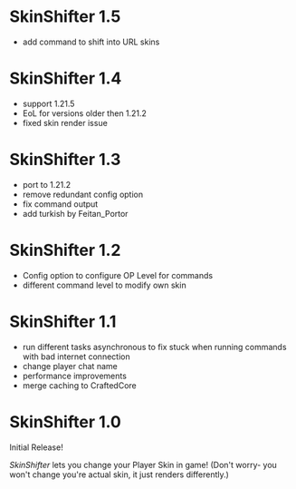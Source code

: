 SkinShifter 1.5
================

- add command to shift into URL skins

SkinShifter 1.4
================

- support 1.21.5
- EoL for versions older then 1.21.2
- fixed skin render issue

SkinShifter 1.3
================

- port to 1.21.2
- remove redundant config option
- fix command output
- add turkish by Feitan_Portor

SkinShifter 1.2
================

- Config option to configure OP Level for commands
- different command level to modify own skin

SkinShifter 1.1
================

- run different tasks asynchronous to fix stuck when running commands with bad internet connection
- change player chat name
- performance improvements
- merge caching to CraftedCore

SkinShifter 1.0
================

Initial Release!

*SkinShifter* lets you change your Player Skin in game!
(Don't worry- you won't change you're actual skin, it just renders differently.)